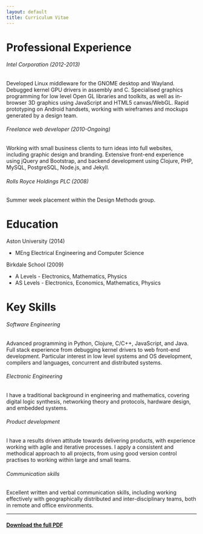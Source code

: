 ```yaml
---
layout: default
title: Curriculum Vitae
---
```


# Professional Experience

###### Intel Corporation   (2012-2013)

Developed Linux middleware for the GNOME desktop and Wayland. Debugged
kernel GPU drivers in assembly and C. Specialised graphics programming
for low level Open GL libraries and toolkits, as well as in-browser 3D
graphics using JavaScript and HTML5 canvas/WebGL. Rapid prototyping on
Android handsets, working with wireframes and mockups generated by a
design team.

###### Freelance web developer (2010-Ongoing)

Working with small business clients to turn ideas into full websites,
including graphic design and branding. Extensive front-end experience
using jQuery and Bootstrap, and backend development using Clojure,
PHP, MySQL, PostgreSQL, Node.js, and Jekyll.

###### Rolls Royce Holdings PLC (2008)

Summer week placement within the Design Methods group.

# Education

Aston University (2014)

 * MEng Electrical Engineering and Computer Science

Birkdale School (2009)

* A Levels - Electronics, Mathematics, Physics
* AS Levels - Electronics, Economics, Mathematics, Physics

# Key Skills

###### Software Engineering

Advanced programming in Python, Clojure, C/C++, JavaScript, and
Java. Full stack experience from debugging kernel drivers to web
front-end development. Particular interest in low level systems and OS
development, compilers and languages, concurrent and distributed
systems.

###### Electronic Engineering

I have a traditional background in engineering and mathematics,
covering digital logic synthesis, networking theory and protocols,
hardware design, and embedded systems.

###### Product development

I have a results driven attitude towards delivering products, with
experience working with agile and iterative processes. I apply a
consistent and methodical approach to all projects, from using good
version control practises to working within large and small teams.

###### Communication skills

Excellent written and verbal communication skills, including working
effectively with geographically distributed and inter-disciplinary
teams, both in remote and office environments.

----

#### [Download the full PDF](/assets/cv.pdf)
